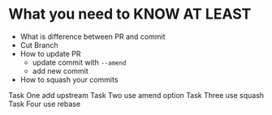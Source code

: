 # What you need to KNOW AT LEAST
- What is difference between PR and commit
- Cut Branch
- How to update PR
  - update commit with `--amend`
  - add new commit
- How to squash your commits

Task One add upstream
Task Two use amend option
Task Three use squash
Task Four use rebase
